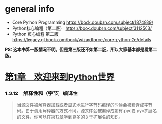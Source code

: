 
# general info

- Core Python Programming https://book.douban.com/subject/1874839/
- Python核心编程（第二版） https://book.douban.com/subject/3112503/
- Python 核心编程 第二版 https://legacy.gitbook.com/book/wizardforcel/core-python-2e/details

**PS: 这本书第一版情况不明。但是第三版还不如第二版，所以大家基本都是看第二版。**

# [第1章　欢迎来到Python世界](https://wizardforcel.gitbooks.io/core-python-2e/content/3.html)

### 1.3.12　解释性和（字节）编译性

> 当源文件被解释器加载或者显式地进行字节码编译的时候会被编译成字节码。由于调用解释器的方式不同，源文件会被编译成带有.pyc或.pyo扩展名的文件，你可以在第12章学到更多的关于扩展名的知识。

